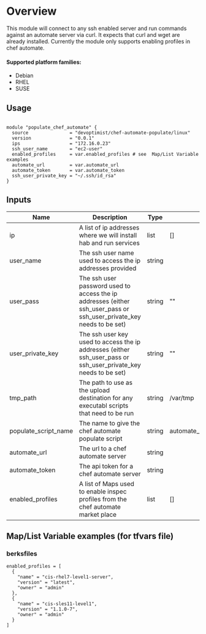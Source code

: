 # Overview
This module will connect to any ssh enabled server and run commands against an automate server via curl.
It expects that curl and wget are already installed. Currently the module only supports enabling profiles in chef automate. 

#### Supported platform families:
  * Debian
  * RHEL
  * SUSE

## Usage

```hcl

module "populate_chef_automate" {
  source               = "devoptimist/chef-automate-populate/linux"
  version              = "0.0.1"
  ips                  = "172.16.0.23"
  ssh_user_name        = "ec2-user"
  enabled_profiles     = var.enabled_profiles # see  Map/List Variable examples
  automate_url         = var.automate_url
  automate_token       = var.automate_token
  ssh_user_private_key = "~/.ssh/id_rsa"
}
```

## Inputs

| Name | Description | Type | Default | Required |
|------|-------------|------|---------|----------|
|ip|A list of ip addresses where we will install hab and run services|list|[]|no|
|user_name|The ssh user name used to access the ip addresses provided|string||yes|
|user_pass|The ssh user password used to access the ip addresses (either ssh_user_pass or ssh_user_private_key needs to be set)|string|""|no|
|user_private_key|The ssh user key used to access the ip addresses (either ssh_user_pass or ssh_user_private_key needs to be set)|string|""|no|
|tmp_path|The path to use as the upload destination for any executabl scripts that need to be run|string|/var/tmp|no|
|populate_script_name|The name to give the chef automate populate script|string|automate_server_populate.sh|no|
|automate_url|The url to a chef automate server|string||yes|
|automate_token|The api token for a chef automate server|string||yes|
|enabled_profiles|A list of Maps used to enable inspec profiles from the chef automate market place|list|[]|no|

## Map/List Variable examples (for tfvars file)

### berksfiles

```hcl
enabled_profiles = [
  {
    "name" = "cis-rhel7-level1-server",
    "version" = "latest",
    "owner" = "admin"
  },
  {
    "name" = "cis-sles11-level1",
    "version" = "1.1.0-7",
    "owner" = "admin"
  }
]
```
